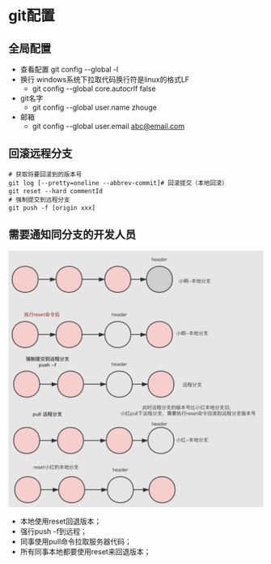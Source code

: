 
# git配置

## 全局配置
* 查看配置 git config --global -l
* 换行 windows系统下拉取代码换行符是linux的格式LF
  * git config --global core.autocrlf false
* git名字
  * git config --global user.name zhouge
* 邮箱 
  * git config --global user.email abc@email.com

## 回滚远程分支
```
# 获取将要回滚到的版本号
git log [--pretty=oneline --abbrev-commit]# 回滚提交（本地回滚）
git reset --hard commentId
# 强制提交到远程分支
git push -f [origin xxx]
```

## 需要通知同分支的开发人员
![](images/git_reset.png)
* 本地使用reset回退版本；
* 强行push -f到远程；
* 同事使用pull命令拉取服务器代码；
* 所有同事本地都要使用reset来回退版本；
